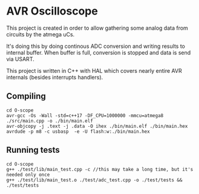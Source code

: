 # AVR Oscilloscope

This project is created in order to allow gathering some analog data from circuits by the atmega uCs.

It's doing this by doing continous ADC conversion and writing results to internal buffer.
When buffer is full, conversion is stopped and data is send via USART.

This project is written in C++ with HAL which covers nearly entire AVR internals (besides interrupts handlers).

## Compiling

```
cd O-scope
avr-gcc -Os -Wall -std=c++17 -DF_CPU=1000000 -mmcu=atmega8 ./src/main.cpp -o ./bin/main.elf
avr-objcopy -j .text -j .data -O ihex ./bin/main.elf ./bin/main.hex
avrdude -p m8 -c usbasp  -e -U flash:w:./bin/main.hex
```

## Running tests

```
cd O-scope
g++ ./test/lib/main_test.cpp -c //this may take a long time, but it's needed only once
g++ ./test/lib/main_test.o ./test/adc_test.cpp -o ./test/tests && ./test/tests
```